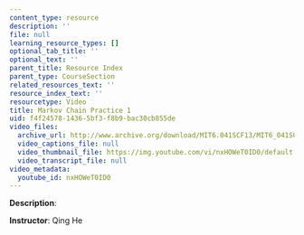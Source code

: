 ```yaml
---
content_type: resource
description: ''
file: null
learning_resource_types: []
optional_tab_title: ''
optional_text: ''
parent_title: Resource Index
parent_type: CourseSection
related_resources_text: ''
resource_index_text: ''
resourcetype: Video
title: Markov Chain Practice 1
uid: f4f24578-1436-5bf3-f8b9-bac30cb855de
video_files:
  archive_url: http://www.archive.org/download/MIT6.041SCF13/MIT6_041SCF13_Markov_Chain_Practice_%231_300k.mp4
  video_captions_file: null
  video_thumbnail_file: https://img.youtube.com/vi/nxHOWeT0ID0/default.jpg
  video_transcript_file: null
video_metadata:
  youtube_id: nxHOWeT0ID0
---
```


**Description**:

**Instructor**: Qing He